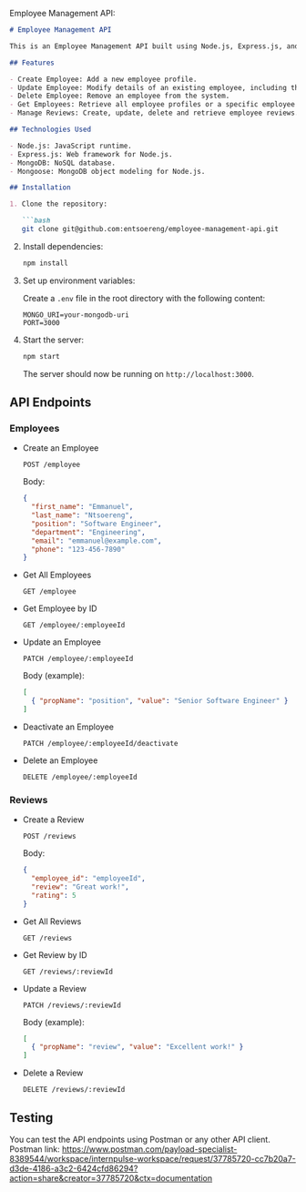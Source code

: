 Employee Management API:

```markdown
# Employee Management API

This is an Employee Management API built using Node.js, Express.js, and MongoDB. It allows you to manage employee profiles, including creating, updating, retrieving, and deleting employee records. The API also supports operations for managing employee reviews.

## Features

- Create Employee: Add a new employee profile.
- Update Employee: Modify details of an existing employee, including the ability to deactivate the profile.
- Delete Employee: Remove an employee from the system.
- Get Employees: Retrieve all employee profiles or a specific employee profile by ID.
- Manage Reviews: Create, update, delete and retrieve employee reviews.

## Technologies Used

- Node.js: JavaScript runtime.
- Express.js: Web framework for Node.js.
- MongoDB: NoSQL database.
- Mongoose: MongoDB object modeling for Node.js.

## Installation

1. Clone the repository:

   ```bash
   git clone git@github.com:entsoereng/employee-management-api.git
   ```

2. Install dependencies:

   ```bash
   npm install
   ```

3. Set up environment variables:

   Create a `.env` file in the root directory with the following content:

   ```
   MONGO_URI=your-mongodb-uri
   PORT=3000
   ```

4. Start the server:

   ```bash
   npm start
   ```

   The server should now be running on `http://localhost:3000`.

## API Endpoints

### Employees

- Create an Employee

  ```http
  POST /employee
  ```

  Body:
  ```json
  {
    "first_name": "Emmanuel",
    "last_name": "Ntsoereng",
    "position": "Software Engineer",
    "department": "Engineering",
    "email": "emmanuel@example.com",
    "phone": "123-456-7890"
  }
  ```

- Get All Employees

  ```http
  GET /employee
  ```

- Get Employee by ID

  ```http
  GET /employee/:employeeId
  ```

- Update an Employee

  ```http
  PATCH /employee/:employeeId
  ```

  Body (example):
  ```json
  [
    { "propName": "position", "value": "Senior Software Engineer" }
  ]
  ```

- Deactivate an Employee

  ```http
  PATCH /employee/:employeeId/deactivate
  ```

- Delete an Employee

  ```http
  DELETE /employee/:employeeId
  ```

### Reviews

- Create a Review

  ```http
  POST /reviews
  ```

  Body:
  ```json
  {
    "employee_id": "employeeId",
    "review": "Great work!",
    "rating": 5
  }
  ```

- Get All Reviews

  ```http
  GET /reviews
  ```

- Get Review by ID

  ```http
  GET /reviews/:reviewId
  ```

- Update a Review

  ```http
  PATCH /reviews/:reviewId
  ```

  Body (example):
  ```json
  [
    { "propName": "review", "value": "Excellent work!" }
  ]
  ```

- Delete a Review

  ```http
  DELETE /reviews/:reviewId
  ```

## Testing

You can test the API endpoints using Postman or any other API client.
Postman link: https://www.postman.com/payload-specialist-8389544/workspace/internpulse-workspace/request/37785720-cc7b20a7-d3de-4186-a3c2-6424cfd86294?action=share&creator=37785720&ctx=documentation

 

